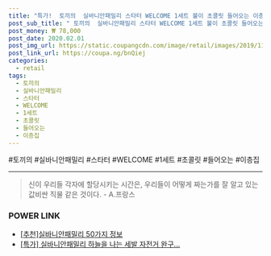 ```yaml
--- 
title: "특가!  토끼의  실바니안패밀리 스타터 WELCOME 1세트 불이 초콜릿 들어오는 이층집 피..." 
post_sub_title: " 토끼의  실바니안패밀리 스타터 WELCOME 1세트 불이 초콜릿 들어오는 이층집 피규어 세트" 
post_money: ₩ 78,000 
post_date: 2020.02.01 
post_img_url: https://static.coupangcdn.com/image/retail/images/2019/11/15/18/5/160aab08-91b9-4e17-af03-e90e2538e8c4.jpg 
post_link_url: https://coupa.ng/bnQiej 
categories: 
  - retail 
tags: 
  - 토끼의 
  - 실바니안패밀리 
  - 스타터 
  - WELCOME 
  - 1세트 
  - 초콜릿 
  - 들어오는 
  - 이층집 
--- 
```

  #토끼의 #실바니안패밀리 #스타터 #WELCOME #1세트 #초콜릿 #들어오는 #이층집 
<hr> 

> 신이 우리들 각자에 할당시키는 시간은, 우리들이 어떻게 짜는가를 잘 알고 있는 값비싼 직물 같은 것이다. - A.프랑스 


### POWER LINK

* <a href="https://blog.naver.com/fasyy4321/221792130847" target="_blank">[추천]실바니안패밀리 50가지 정보</a>
* <a href="https://blog.naver.com/sakai111/221792853866" target="_blank">[특가] 실바니안패밀리 하늘을 나는 세발 자전거 완구...</a>
